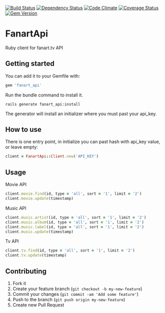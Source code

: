 [![Build Status](https://travis-ci.org/wafcio/fanart_api.png?branch=master)](https://travis-ci.org/wafcio/fanart_api)
[![Dependency Status](https://gemnasium.com/wafcio/fanart_api.png)](https://gemnasium.com/wafcio/fanart_api)
[![Code Climate](https://codeclimate.com/github/wafcio/fanart_api.png)](https://codeclimate.com/github/wafcio/fanart_api)
[![Coverage Status](https://coveralls.io/repos/wafcio/fanart_api/badge.png)](https://coveralls.io/r/wafcio/fanart_api)
[![Gem Version](https://badge.fury.io/rb/fanart_api.png)](http://badge.fury.io/rb/fanart_api)

# FanartApi

Ruby client for fanart.tv API

## Getting started

You can add it to your Gemfile with:

```ruby
gem 'fanart_api'
```

Run the bundle command to install it.

```console
rails generate fanart_api:install
```

The generator will install an initializer where you must past your api_key.

## How to use

There is one entry point, in initialize you can past hash with api_key value, or leave empty:

```ruby
client = FanartApi::Client.new('API_KEY')
```

## Usage

Movie API

```ruby
client.movie.find(id, type = 'all', sort = '1', limit = '2')
client.movie.update(timestamp)
```

Music API

```ruby
client.music.artist(id, type = 'all', sort = '1', limit = '2')
client.music.album(id, type = 'all', sort = '1', limit = '2')
client.music.label(id, type = 'all', sort = '1', limit = '2')
client.music.update(timestamp)
```

Tv API

```ruby
client.tv.find(id, type = 'all', sort = '1', limit = '2')
client.tv.update(timestamp)
```

## Contributing

1. Fork it
2. Create your feature branch (`git checkout -b my-new-feature`)
3. Commit your changes (`git commit -am 'Add some feature'`)
4. Push to the branch (`git push origin my-new-feature`)
5. Create new Pull Request
